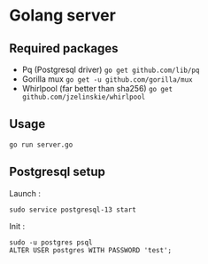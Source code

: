 # Golang server

## Required packages

- Pq (Postgresql driver) `go get github.com/lib/pq`
- Gorilla mux `go get -u github.com/gorilla/mux`
- Whirlpool (far better than sha256) `go get github.com/jzelinskie/whirlpool`

## Usage

`go run server.go`

## Postgresql setup

Launch :
```
sudo service postgresql-13 start
```

Init :
```
sudo -u postgres psql
ALTER USER postgres WITH PASSWORD 'test';
```
